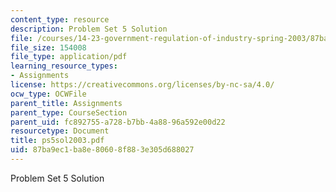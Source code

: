 ```yaml
---
content_type: resource
description: Problem Set 5 Solution
file: /courses/14-23-government-regulation-of-industry-spring-2003/87ba9ec1ba8e80608f883e305d688027_ps5sol2003.pdf
file_size: 154008
file_type: application/pdf
learning_resource_types:
- Assignments
license: https://creativecommons.org/licenses/by-nc-sa/4.0/
ocw_type: OCWFile
parent_title: Assignments
parent_type: CourseSection
parent_uid: fc892755-a728-b7bb-4a88-96a592e00d22
resourcetype: Document
title: ps5sol2003.pdf
uid: 87ba9ec1-ba8e-8060-8f88-3e305d688027
---
```

Problem Set 5 Solution
